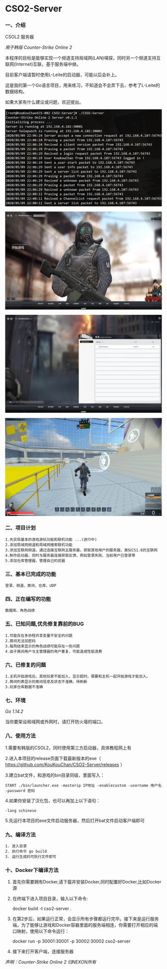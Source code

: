 # CSO2-Server

### 一、介绍

CSOL2 服务器

*用于韩版 Counter-Strike Online 2*

本程序的目标是能够实现一个频道支持局域网(LAN)嗅探，同时另一个频道支持互联网(Internet)互联，基于服务端中继。

目前客户端请暂时使用L-Leite的启动器，可能以后会补上。

这是我的第一个Go语言项目，用来练习，不知道会不会弄下去，参考了L-Leite的数据结构。

如果大家有什么建议或问题，欢迎提出。

![Image](./photos/main.png)

![Image](./photos/intro.png)

![Image](./photos/channel.png)

![Image](./photos/ingame.jpg)

### 二、项目计划

    1.先实现基本的游戏游玩功能和联机功能 ...(进行中)
    2.添加局域网频道和局域网搜索联机功能
    3.添加互联网频道，通过连接互联网主服务器，获取其他用户的服务器，类似CS1.6的互联网
    4.制作启动器，同时与服务器连接获取反馈，例如登录失败、当前用户已登录等
    5.添加仓库管理器，管理自己的武器

### 三、基本已完成的功能

    登录、频道、房间、仓库、UDP

### 四、正在编写的功能

    数据库、角色战绩

### 五、已知问题,优先修复靠前的BUG

    1.可能存在多协程共享变量不安全的问题
    2.房间无法加密码
    3.每局结束显示的角色战绩可能存在一些问题
    4.由于房间用户与主管理器的用户重复，可能造成性能浪费

### 六、已修复的问题

    1.主机开始游戏后，其他玩家不能加入，显示超时。需要和主机一起开始游戏才能加入。
    2.房间列表显示的房间信息及状态不准确，待刷新
    3.玩家仓库数据不准确

### 七、环境

*Go 1.14.2*

当你要架设局域网或外网时，请打开防火墙的端口。

### 八、使用方法

1.需要有韩版的CSOL2，同时使用第三方启动器，具体教程网上有

2.进入本项目的release页面下载最新版本的exe（ https://github.com/KouKouChan/CSO2-Server/releases ）

3.建立bat文件，和游戏的bin目录同级，里面写入：

    START ./bin/launcher.exe -masterip IP地址 -enablecustom -username 用户名 -password 密码

4.如果你安装了汉化包，也可以再加上以下语句：

    -lang schinese

5.先运行本项目的exe文件启动服务器，然后打开bat文件启动客户端即可

### 九、编译方法

    1. 进入目录
    2. 执行命令 go build
    3. 运行生成的可执行文件即可

### 十、Docker下编译方法

1. 首先你需要拥有Docker,请下载并安装Docker,同时配置好Docker,比如Docker源

2. 在终端下进入项目目录，输入以下命令:

    docker build -t cso2-server .

3. 在第2步后，如果运行正常，会显示所有步骤都运行完毕。接下来是运行服务端，为了能够让游戏和Docker容器里面的服务端相连，你需要打开相应的端口映射，使用以下命令运行：

    docker run -p 30001:30001 -p 30002:30002 cso2-server

4. 接下来打开客户端，连接服务器

*声明：Counter-Strike Online 2 归NEXON所有*
